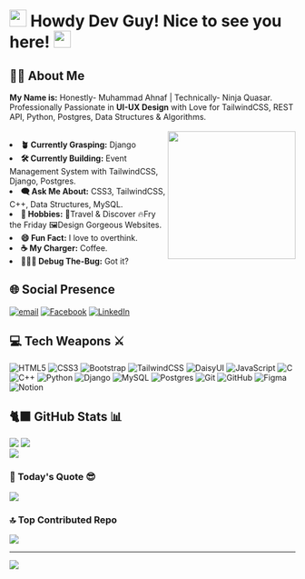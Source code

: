<h1><img src="https://media2.giphy.com/media/v1.Y2lkPTc5MGI3NjExZWFsejgzNTFsOWFtcjNtYW5sMThneGo0ZGpvbDFicGgwY29pdGdzdSZlcD12MV9pbnRlcm5hbF9naWZfYnlfaWQmY3Q9Zw/USR9bpLz893PYVHk7C/giphy.gif" width="30" /> Howdy Dev Guy! Nice to see you here! <img src="https://media.giphy.com/media/JUV5N53iByVBO0zeNn/giphy.gif?cid=ecf05e477be2chag1aeio80q4gahjmgn4pj6q87zi17eipoz&ep=v1_gifs_search&rid=giphy.gif&ct=g" width="30" /></h1> 

## 🧑🏻 About Me
<strong>My Name is:</strong> Honestly- Muhammad Ahnaf | Technically- Ninja Quasar.<br/>
Professionally Passionate in <strong>UI-UX Design</strong> with Love for TailwindCSS, REST API, Python, Postgres, Data Structures & Algorithms.<br/><br/>
<img src="https://media4.giphy.com/media/v1.Y2lkPTc5MGI3NjExbDU5dTdnMWFhdms1M2V2cm44MnA5YnpkcHZhbzd4dmI0OXo2dG9teiZlcD12MV9pbnRlcm5hbF9naWZfYnlfaWQmY3Q9Zw/CrFLL3CnRpw5ddlBMm/giphy.gif" align="right" width="225" />
<li><strong>🪴 Currently Grasping:</strong> Django</li>
<li><strong>🛠️ Currently Building:</strong> Event Management System with TailwindCSS, Django, Postgres.</li>
<li><strong>🗨️ Ask Me About:</strong> CSS3, TailwindCSS, C++, Data Structures, MySQL.</li>
<li><strong>💚 Hobbies:</strong> 🚗Travel & Discover 🔥Fry the Friday 🖼️Design Gorgeous Websites.</li>
<li><strong>😄 Fun Fact:</strong> I love to overthink.</li>
<li><strong>☕ My Charger:</strong> Coffee.</li>
<li><strong>🧑🏻‍💻 Debug The-Bug:</strong> Got it?</li>


## 🌐 Social Presence
[![email](https://img.shields.io/badge/Email-D14836?logo=gmail&logoColor=white)](mailto:mahnaf125@gmail.com) 
[![Facebook](https://img.shields.io/badge/Facebook-%231877F2.svg?logo=Facebook&logoColor=white)](https://facebook.com/mahnaf125)
[![LinkedIn](https://img.shields.io/badge/LinkedIn-%230077B5.svg?logo=linkedin&logoColor=white)](https://linkedin.com/in/mahnaf125)

## 💻 Tech Weapons ⚔️
![HTML5](https://img.shields.io/badge/html5-%23E34F26.svg?style=for-the-badge&logo=html5&logoColor=white)
![CSS3](https://img.shields.io/badge/css3-%231572B6.svg?style=for-the-badge&logo=css3&logoColor=white)
![Bootstrap](https://img.shields.io/badge/bootstrap-%238511FA.svg?style=for-the-badge&logo=bootstrap&logoColor=white)
![TailwindCSS](https://img.shields.io/badge/tailwindcss-%2338B2AC.svg?style=for-the-badge&logo=tailwind-css&logoColor=white)
![DaisyUI](https://img.shields.io/badge/daisyui-5A0EF8?style=for-the-badge&logo=daisyui&logoColor=white)
![JavaScript](https://img.shields.io/badge/javascript-%23323330.svg?style=for-the-badge&logo=javascript&logoColor=%23F7DF1E)
![C](https://img.shields.io/badge/c-%2300599C.svg?style=for-the-badge&logo=c&logoColor=white)
![C++](https://img.shields.io/badge/c++-%2300599C.svg?style=for-the-badge&logo=c%2B%2B&logoColor=white)
![Python](https://img.shields.io/badge/python-3670A0?style=for-the-badge&logo=python&logoColor=ffdd54)
![Django](https://img.shields.io/badge/django-%23092E20.svg?style=for-the-badge&logo=django&logoColor=white)
![MySQL](https://img.shields.io/badge/mysql-4479A1.svg?style=for-the-badge&logo=mysql&logoColor=white)
![Postgres](https://img.shields.io/badge/postgres-%23316192.svg?style=for-the-badge&logo=postgresql&logoColor=white) 
![Git](https://img.shields.io/badge/git-%23F05033.svg?style=for-the-badge&logo=git&logoColor=white)
![GitHub](https://img.shields.io/badge/github-%23121011.svg?style=for-the-badge&logo=github&logoColor=white)
![Figma](https://img.shields.io/badge/figma-%23F24E1E.svg?style=for-the-badge&logo=figma&logoColor=white)
![Notion](https://img.shields.io/badge/Notion-%23000000.svg?style=for-the-badge&logo=notion&logoColor=white)
## 🐈‍⬛ GitHub Stats 📊
![](https://github-readme-stats.vercel.app/api?username=mahnaf-pro&theme=dark&hide_border=true&include_all_commits=false&count_private=false)
![](https://github-readme-streak-stats.herokuapp.com/?user=mahnaf-pro&theme=dark&hide_border=true)<br/>
![](https://github-readme-stats.vercel.app/api/top-langs/?username=mahnaf-pro&theme=dark&hide_border=true&include_all_commits=false&count_private=false&layout=compact)

### 📄 Today's Quote 😎
![](https://quotes-github-readme.vercel.app/api?type=horizontal&theme=tokyonight)

### 🔝 Top Contributed Repo
![](https://github-contributor-stats.vercel.app/api?username=mahnaf-pro&limit=5&theme=dark&combine_all_yearly_contributions=true)

---
[![](https://visitcount.itsvg.in/api?id=mahnaf-pro&icon=2&color=9)](https://visitcount.itsvg.in)

<!-- Proudly created with GPRM ( https://gprm.itsvg.in ) -->
